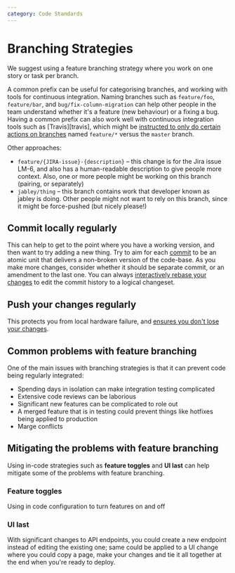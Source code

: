 ```yaml
---
category: Code Standards
---
```

# Branching Strategies

We suggest using a feature branching strategy where you work on one story or task per branch.

A common prefix can be useful for categorising branches, and working with tools
for continuous integration. Naming branches such as `feature/foo`,
`feature/bar`, and `bug/fix-column-migration` can help other people in the team
understand whether it's a feature (new behaviour) or a fixing a bug. Having a
common prefix can also work well with continuous integration tools such as
[Travis][travis], which might be
[instructed to only do certain actions on branches](https://docs.travis-ci.com/user/customizing-the-build/#Using-regular-expressions)
named `feature/*` versus the `master` branch.

Other approaches:

* `feature/{JIRA-issue}-{description}` – this change is for the Jira issue
  LM-6, and also has a human-readable description to give people more context.
  Also, one or more people might be working on this branch (pairing, or
  separately)
* `jabley/thing` – this branch contains work that developer known as jabley is
  doing. Other people might not want to rely on this branch, since it might be
  force-pushed (but nicely please!)

## Commit locally regularly

This can help to get to the point where you have a working version, and then
want to try adding a new thing. Try to aim for each [commit](https://www.git-scm.com/book/en/v2/Git-Basics-Recording-Changes-to-the-Repository)
to be an atomic unit that delivers a non-broken version of the code-base. As
you make more changes, consider whether it should be separate commit, or an
amendment to the last one. You can always
[interactively rebase your changes](https://git-scm.com/book/en/v2/Git-Tools-Rewriting-History)
to edit the commit history to a logical changeset.

## Push your changes regularly

This protects you from local hardware failure, and
[ensures you don't lose your changes](https://www.git-scm.com/book/en/v2/Git-Basics-Working-with-Remotes#_pushing_remotes).

## Common problems with feature branching

One of the main issues with branching strategies is that it can prevent code being regularly integrated:

- Spending days in isolation can make integration testing complicated
- Extensive code reviews can be laborious
- Significant new features can be complicated to role out
- A merged feature that is in testing could prevent things like hotfixes being applied to production
- Marge conflicts

## Mitigating the problems with feature branching 

Using in-code strategies such as **feature toggles** and **UI last** can help mitigate some of the problems with feature branching.

### Feature toggles

Using in code configuration to turn features on and off 

### UI last

With significant changes to API endpoints, you could create a new endpoint instead of editing the existing one; same could be applied to a UI change where you could copy a page, make your changes and tie it all together at the end when you're ready to deploy.